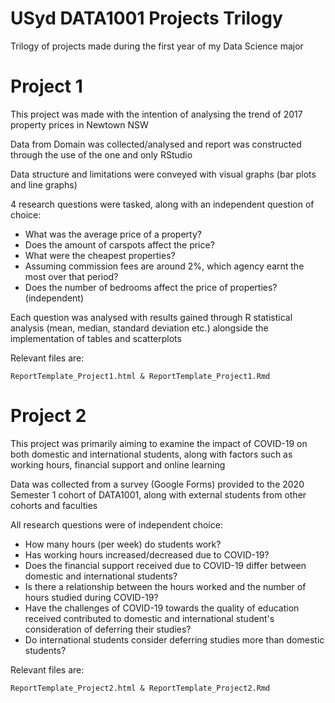 # USyd DATA1001 Projects Trilogy
Trilogy of projects made during the first year of my Data Science major

# **Project 1**
This project was made with the intention of analysing the trend of 2017 property prices in Newtown NSW

Data from Domain was collected/analysed and report was constructed through the use of the one and only RStudio

Data structure and limitations were conveyed with visual graphs (bar plots and line graphs)

4 research questions were tasked, along with an independent question of choice:
- What was the average price of a property?
- Does the amount of carspots affect the price?
- What were the cheapest properties?
- Assuming commission fees are around 2%, which agency earnt the most over that period?
- Does the number of bedrooms affect the price of properties? (independent)

Each question was analysed with results gained through R statistical analysis (mean, median, standard deviation etc.) alongside the implementation of tables and scatterplots

Relevant files are:
```
ReportTemplate_Project1.html & ReportTemplate_Project1.Rmd
```


# **Project 2**
This project was primarily aiming to examine the impact of COVID-19 on both domestic and international students, along with factors such as working hours, financial support and online learning

Data was collected from a survey (Google Forms) provided to the 2020 Semester 1 cohort of DATA1001, along with external students from other cohorts and faculties

All research questions were of independent choice:
- How many hours (per week) do students work?
- Has working hours increased/decreased due to COVID-19?
- Does the financial support received due to COVID-19 differ between domestic and international students?
- Is there a relationship between the hours worked and the number of hours studied during COVID-19?
- Have the challenges of COVID-19 towards the quality of education received contributed to domestic and international student's consideration of deferring their studies?
- Do international students consider deferring studies more than domestic students?

Relevant files are:
```
ReportTemplate_Project2.html & ReportTemplate_Project2.Rmd
```
